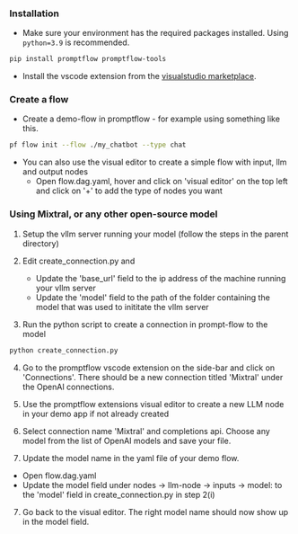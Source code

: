### Installation

- Make sure your environment has the required packages installed. Using `python=3.9` is recommended.
```sh
pip install promptflow promptflow-tools
```
- Install the vscode extension from the <a href="https://marketplace.visualstudio.com/items?itemName=prompt-flow.prompt-flow">visualstudio marketplace</a>.

### Create a flow

- Create a demo-flow in promptflow - for example using something like this. 
```sh
pf flow init --flow ./my_chatbot --type chat
```
- You can also use the visual editor to create a simple flow with input, llm and output nodes
    - Open flow.dag.yaml, hover and click on 'visual editor' on the top left and click on '+' to add the type of nodes you want 

### Using Mixtral, or any other open-source model 
1. Setup the vllm server running your model (follow the steps in the parent directory)

2. Edit create_connection.py and
    - Update the 'base_url' field to the ip address of the machine running your vllm server 
    - Update the 'model' field to the path of the folder containing the model that was used to inititate the vllm server

3. Run the python script to create a connection in prompt-flow to the model
```sh
python create_connection.py
```

4. Go to the promptflow vscode extension on the side-bar and click on 'Connections'. There should be a new connection titled 'Mixtral' under the OpenAI connections.

4. Use the promptflow extensions visual editor to create a new LLM node in your demo app if not already created

5. Select connection name 'Mixtral' and completions api. Choose any model from the list of OpenAI models and save your file.

6. Update the model name in the yaml file of your demo flow. 

- Open flow.dag.yaml
- Update the model field under nodes -> llm-node -> inputs -> model: to the 'model' field in create_connection.py in step 2(i)

7. Go back to the visual editor. The right model name should now show up in the model field.
    
